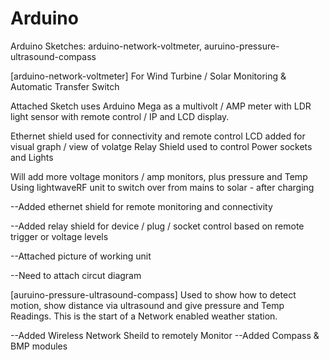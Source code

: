 Arduino
=======

Arduino Sketches: arduino-network-voltmeter, auruino-pressure-ultrasound-compass

[arduino-network-voltmeter]
For Wind Turbine / Solar Monitoring & Automatic Transfer Switch

Attached Sketch uses Arduino Mega as a multivolt / AMP  meter with LDR light sensor with remote control / IP and LCD display.

 Ethernet shield used for connectivity and remote control
 LCD added for visual graph / view of volatge
 Relay Shield used to control Power sockets and Lights
                                     
 Will add more voltage monitors / amp monitors, plus pressure and Temp       
 Using lightwaveRF unit to switch over from mains to solar - after charging                     

 --Added ethernet shield for remote monitoring and connectivity

 --Added relay shield for device / plug / socket control based on remote trigger or voltage levels

 --Attached picture of working unit

 --Need to attach circut diagram

[auruino-pressure-ultrasound-compass]
Used to show how to detect motion, show distance via ultrasound and give pressure and Temp Readings.
This is the start of a Network enabled weather station.

 --Added Wireless Network Sheild to remotely Monitor
 --Added Compass & BMP modules

